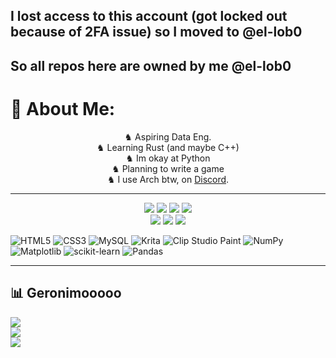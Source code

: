 
<!--
**AnasDEV2005/AnasDEV2005** is a ✨ _special_ ✨ repository because its `README.md` (this file) appears on your GitHub profile.

Here are some ideas to get you started:

- 🔭 I’m currently working on ...
- 🌱 I’m currently learning ...
- 👯 I’m looking to collaborate on ...
- 🤔 I’m looking for help with ...
- 💬 Ask me about ...
- 📫 How to reach me: ...
- 😄 Pronouns: ...
- ⚡ Fun fact: ...
-->
## I lost access to this account (got locked out because of 2FA issue) so I moved to @el-lob0
## So all repos here are owned by me @el-lob0

# 💫 About Me:
<p align="center">
♞ Aspiring Data Eng.<br>♞ Learning Rust (and maybe C++)<br>♞ Im okay at Python<br>♞ Planning to write a game<br>♞ I use Arch btw, on <a href="https://discord.com/users/714150663147356212">Discord</a>. <br>
</p>

---
<p align="center">
    <img src="https://img.shields.io/badge/OS-Arch-informational?style=for-the-badge&logoColor=white&color=darkcyan" />
    <img src="https://img.shields.io/badge/WM-Hyprland-informational?style=for-the-badge&logoColor=white&color=darkcyan" />
    <img src="https://img.shields.io/badge/Editor-NVIM-informational?style=for-the-badge&logoColor=white&color=darkcyan" />
    <img src="https://img.shields.io/badge/Shell-Zsh-informational?style=for-the-badge&logoColor=white&color=darkcyan" /><br>
    <img src="https://img.shields.io/badge/Language-Rust-informational?style=for-the-badge&logoColor=white&color=blue" />
    <img src="https://img.shields.io/badge/Language-Python-informational?style=for-the-badge&logoColor=white&color=blue" />
    <img src="https://img.shields.io/badge/iUse-ArchBTW-informational?style=for-the-badge&logoColor=white&color=blue" />
</p>
 
![HTML5](https://img.shields.io/badge/html5-%23E34F26.svg?style=for-the-badge&logo=html5&logoColor=white) ![CSS3](https://img.shields.io/badge/css3-%231572B6.svg?style=for-the-badge&logo=css3&logoColor=white) ![MySQL](https://img.shields.io/badge/mysql-4479A1.svg?style=for-the-badge&logo=mysql&logoColor=white) ![Krita](https://img.shields.io/badge/Krita-203759?style=for-the-badge&logo=krita&logoColor=EEF37B) ![Clip Studio Paint](https://img.shields.io/badge/ClipStudioPaint-%23CFD3D3.svg?style=for-the-badge&logo=ClipStudioPaint&logoColor=white) ![NumPy](https://img.shields.io/badge/numpy-%23013243.svg?style=for-the-badge&logo=numpy&logoColor=white) ![Matplotlib](https://img.shields.io/badge/Matplotlib-%23ffffff.svg?style=for-the-badge&logo=Matplotlib&logoColor=black) ![scikit-learn](https://img.shields.io/badge/scikit--learn-%23F7931E.svg?style=for-the-badge&logo=scikit-learn&logoColor=white) ![Pandas](https://img.shields.io/badge/pandas-%23150458.svg?style=for-the-badge&logo=pandas&logoColor=white) 

---

## 📊 Geronimooooo
![](https://github-readme-stats.vercel.app/api?username=AnasDEV2005&theme=radical&hide_border=false&include_all_commits=true&count_private=true)<br/>
![](https://github-readme-streak-stats.herokuapp.com/?user=AnasDEV2005&theme=radical&hide_border=false)<br/>
![](https://github-readme-stats.vercel.app/api/top-langs/?username=AnasDEV2005&theme=radical&hide_border=true&include_all_commits=true&count_private=true&layout=compact)


<!-- Proudly created with GPRM ( https://gprm.itsvg.in ) -->
